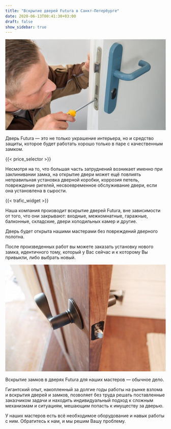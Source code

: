 ```yaml
---
title: "Вскрытие дверей Futura в Санкт-Петербурге"
date: 2020-06-13T00:41:30+03:00
draft: false
show_sidebar: true
---
```


![вскрытие двери](inst.jpg)

Дверь Futura — это не только украшение интерьера, но и средство защиты, которое будет работать хорошо только в паре с качественным замком.

{{< price_selector >}}

Несмотря на то, что большая часть затруднений возникает именно при заклинивании замка, на открытие двери может ещё повлиять неправильная установка дверной коробки, коррозия петель, повреждение ригелей, несвоевременное обслуживание двери, если она установлена в сырости.

{{< trafic_widget >}}

Наша компания производит вскрытие дверей Futura, вне зависимости от того, что они закрывают: входные, межкомнатные, гаражные, балконные, складские, двери холодильных камер и другие. 

Дверь будет открыта нашими мастерами без повреждений дверного полотна. 
 
После произведенных работ вы можете заказать установку нового замка, идентичного тому, который у Вас сейчас и к которому Вы привыкли, либо выбрать новый.

![аккуратный взлом дверей](door_mech.jpg)

Вскрытие замков в дверях Futura для наших мастеров — обычное дело. 

Гигантский опыт, накопленный за долгие годы работы на рынке взлома и вскрытия дверей и замков, позволяет без труда решать поставленные заказчиком задачи и находить индивидуальный подход к сложным механизмам и ситуациям, мешающим попасть к имуществу за дверью. 

У наших мастеров есть всё необходимое оборудование и навык работы с ним. Обратитесь к нам, и мы решим Вашу проблему.
    